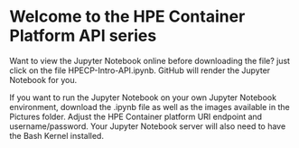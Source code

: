 # Welcome to the HPE Container Platform API series

Want to view the Jupyter Notebook online before downloading the file?
just click on the file HPECP-Intro-API.ipynb. GitHub will render the Jupyter Notebook for you.

If you want to run the Jupyter Notebook on your own Jupyter Notebook environment, download the .ipynb file as well as the images available in the Pictures folder. Adjust the HPE Container platform URI endpoint and username/password. Your Jupyter Notebook server will also need to have the Bash Kernel installed.
